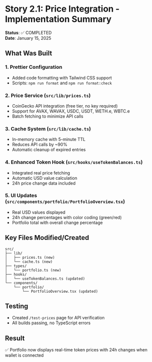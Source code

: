 # Story 2.1: Price Integration - Implementation Summary

**Status**: ✅ COMPLETED  
**Date**: January 15, 2025

## What Was Built

### 1. Prettier Configuration
- Added code formatting with Tailwind CSS support
- Scripts: `npm run format` and `npm run format:check`

### 2. Price Service (`src/lib/prices.ts`)
- CoinGecko API integration (free tier, no key required)
- Support for AVAX, WAVAX, USDC, USDT, WETH.e, WBTC.e
- Batch fetching to minimize API calls

### 3. Cache System (`src/lib/cache.ts`)
- In-memory cache with 5-minute TTL
- Reduces API calls by ~90%
- Automatic cleanup of expired entries

### 4. Enhanced Token Hook (`src/hooks/useTokenBalances.ts`)
- Integrated real price fetching
- Automatic USD value calculation
- 24h price change data included

### 5. UI Updates (`src/components/portfolio/PortfolioOverview.tsx`)
- Real USD values displayed
- 24h change percentages with color coding (green/red)
- Portfolio total with overall change percentage

## Key Files Modified/Created
```
src/
├── lib/
│   ├── prices.ts (new)
│   └── cache.ts (new)
├── types/
│   └── portfolio.ts (new)
├── hooks/
│   └── useTokenBalances.ts (updated)
└── components/
    └── portfolio/
        └── PortfolioOverview.tsx (updated)
```

## Testing
- Created `/test-prices` page for API verification
- All builds passing, no TypeScript errors

## Result
✅ Portfolio now displays real-time token prices with 24h changes when wallet is connected
